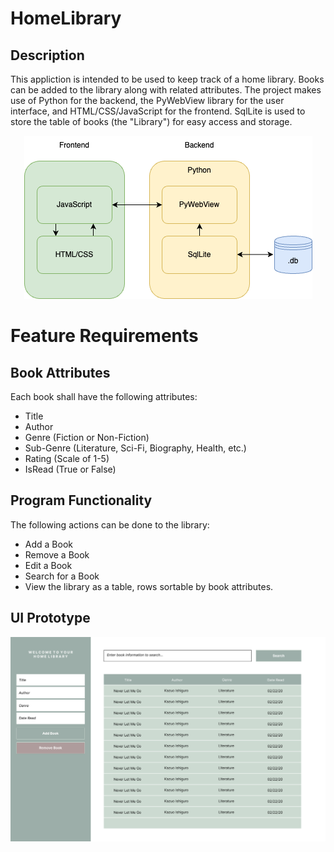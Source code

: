 # HomeLibrary
## Description
This appliction is intended to be used to keep track of a home library. Books can be added to the library along with related attributes. The project makes use of Python for the backend, the PyWebView library for the user interface, and HTML/CSS/JavaScript for the frontend. SqlLite is used to store the table of books (the "Library") for easy access and storage. 


<p align="center">
  <img src="docs\BlockDiagram.drawio.png" />
</p>

# Feature Requirements
## Book Attributes 
Each book shall have the following attributes:
- Title
- Author 
- Genre (Fiction or Non-Fiction)
- Sub-Genre (Literature, Sci-Fi, Biography, Health, etc.)
- Rating (Scale of 1-5)
- IsRead (True or False)

## Program Functionality
The following actions can be done to the library:
- Add a Book
- Remove a Book
- Edit a Book
- Search for a Book
- View the library as a table, rows sortable by book attributes.

## UI Prototype
<p align="center">
  <img src="docs\HomeLibrary.png" />
</p>